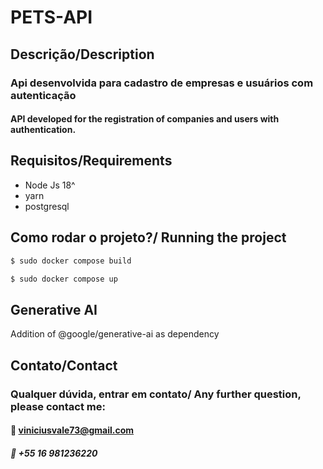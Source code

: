 # PETS-API

## Descrição/Description
### Api desenvolvida para cadastro de empresas e usuários com autenticação

#### API developed for the registration of companies and users with authentication.

## Requisitos/Requirements
- Node Js 18^
- yarn
- postgresql

## Como rodar o projeto?/ Running the project
```bash
$ sudo docker compose build
```

```bash
$ sudo docker compose up
```

## Generative AI
Addition of @google/generative-ai as dependency


## Contato/Contact

### Qualquer dúvida, entrar em contato/ Any further question, please contact me:

#### :email: viniciusvale73@gmail.com
##### :iphone: +55 16 981236220


